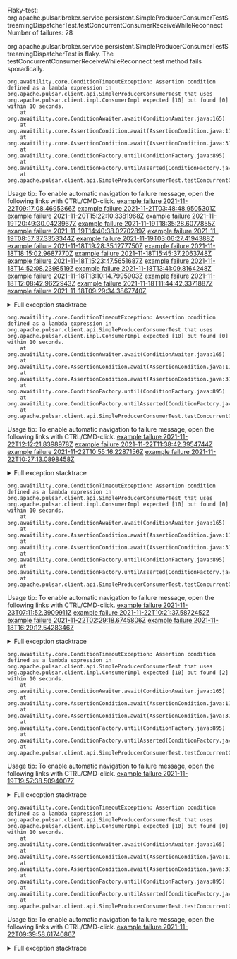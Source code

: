         
Flaky-test: org.apache.pulsar.broker.service.persistent.SimpleProducerConsumerTestStreamingDispatcherTest.testConcurrentConsumerReceiveWhileReconnect
Number of failures: 28

org.apache.pulsar.broker.service.persistent.SimpleProducerConsumerTestStreamingDispatcherTest is flaky. The testConcurrentConsumerReceiveWhileReconnect test method fails sporadically.

```
org.awaitility.core.ConditionTimeoutException: Assertion condition defined as a lambda expression in org.apache.pulsar.client.api.SimpleProducerConsumerTest that uses org.apache.pulsar.client.impl.ConsumerImpl expected [10] but found [0] within 10 seconds.
	at org.awaitility.core.ConditionAwaiter.await(ConditionAwaiter.java:165)
	at org.awaitility.core.AssertionCondition.await(AssertionCondition.java:119)
	at org.awaitility.core.AssertionCondition.await(AssertionCondition.java:31)
	at org.awaitility.core.ConditionFactory.until(ConditionFactory.java:895)
	at org.awaitility.core.ConditionFactory.untilAsserted(ConditionFactory.java:679)
	at org.apache.pulsar.client.api.SimpleProducerConsumerTest.testConcurrentConsumerReceiveWhileReconnect(SimpleProducerConsumerTest.java:786)
```

Usage tip: To enable automatic navigation to failure message, open the following links with CTRL/CMD-click.
[example failure 2021-11-22T09:17:08.4695366Z](https://github.com/apache/pulsar/runs/4284014543?check_suite_focus=true?check_suite_focus=true#step:9:894)
[example failure 2021-11-21T03:48:48.9505301Z](https://github.com/apache/pulsar/runs/4276524230?check_suite_focus=true?check_suite_focus=true#step:9:263)
[example failure 2021-11-20T15:22:10.3381968Z](https://github.com/apache/pulsar/runs/4273902089?check_suite_focus=true?check_suite_focus=true#step:9:810)
[example failure 2021-11-19T20:49:30.0423967Z](https://github.com/apache/pulsar/runs/4269009977?check_suite_focus=true?check_suite_focus=true#step:9:263)
[example failure 2021-11-19T18:35:28.6077855Z](https://github.com/apache/pulsar/runs/4267806531?check_suite_focus=true?check_suite_focus=true#step:9:894)
[example failure 2021-11-19T14:40:38.0270289Z](https://github.com/apache/pulsar/runs/4265349892?check_suite_focus=true?check_suite_focus=true#step:9:263)
[example failure 2021-11-19T08:57:37.3353344Z](https://github.com/apache/pulsar/runs/4262032089?check_suite_focus=true?check_suite_focus=true#step:9:892)
[example failure 2021-11-19T03:06:27.4194388Z](https://github.com/apache/pulsar/runs/4259782607?check_suite_focus=true?check_suite_focus=true#step:9:896)
[example failure 2021-11-18T19:28:35.1277750Z](https://github.com/apache/pulsar/runs/4255938036?check_suite_focus=true?check_suite_focus=true#step:9:892)
[example failure 2021-11-18T18:15:02.9687770Z](https://github.com/apache/pulsar/runs/4255135606?check_suite_focus=true?check_suite_focus=true#step:9:263)
[example failure 2021-11-18T15:45:37.2063748Z](https://github.com/apache/pulsar/runs/4253422122?check_suite_focus=true?check_suite_focus=true#step:9:808)
[example failure 2021-11-18T15:23:47.5651687Z](https://github.com/apache/pulsar/runs/4253132939?check_suite_focus=true?check_suite_focus=true#step:9:896)
[example failure 2021-11-18T14:52:08.2398519Z](https://github.com/apache/pulsar/runs/4252741387?check_suite_focus=true?check_suite_focus=true#step:9:263)
[example failure 2021-11-18T13:41:09.8164248Z](https://github.com/apache/pulsar/runs/4251894101?check_suite_focus=true?check_suite_focus=true#step:9:263)
[example failure 2021-11-18T13:10:14.7995903Z](https://github.com/apache/pulsar/runs/4251567744?check_suite_focus=true?check_suite_focus=true#step:9:263)
[example failure 2021-11-18T12:08:42.9622943Z](https://github.com/apache/pulsar/runs/4250910575?check_suite_focus=true?check_suite_focus=true#step:9:263)
[example failure 2021-11-18T11:44:42.3371887Z](https://github.com/apache/pulsar/runs/4250703767?check_suite_focus=true?check_suite_focus=true#step:9:808)
[example failure 2021-11-18T09:29:34.3867740Z](https://github.com/apache/pulsar/runs/4249214270?check_suite_focus=true?check_suite_focus=true#step:9:263)


<details>
<summary>Full exception stacktrace</summary>
<code><pre>
org.awaitility.core.ConditionTimeoutException: Assertion condition defined as a lambda expression in org.apache.pulsar.client.api.SimpleProducerConsumerTest that uses org.apache.pulsar.client.impl.ConsumerImpl expected [10] but found [0] within 10 seconds.
	at org.awaitility.core.ConditionAwaiter.await(ConditionAwaiter.java:165)
	at org.awaitility.core.AssertionCondition.await(AssertionCondition.java:119)
	at org.awaitility.core.AssertionCondition.await(AssertionCondition.java:31)
	at org.awaitility.core.ConditionFactory.until(ConditionFactory.java:895)
	at org.awaitility.core.ConditionFactory.untilAsserted(ConditionFactory.java:679)
	at org.apache.pulsar.client.api.SimpleProducerConsumerTest.testConcurrentConsumerReceiveWhileReconnect(SimpleProducerConsumerTest.java:786)
	at java.base/jdk.internal.reflect.NativeMethodAccessorImpl.invoke0(Native Method)
	at java.base/jdk.internal.reflect.NativeMethodAccessorImpl.invoke(NativeMethodAccessorImpl.java:62)
	at java.base/jdk.internal.reflect.DelegatingMethodAccessorImpl.invoke(DelegatingMethodAccessorImpl.java:43)
	at java.base/java.lang.reflect.Method.invoke(Method.java:566)
	at org.testng.internal.MethodInvocationHelper.invokeMethod(MethodInvocationHelper.java:132)
	at org.testng.internal.InvokeMethodRunnable.runOne(InvokeMethodRunnable.java:45)
	at org.testng.internal.InvokeMethodRunnable.call(InvokeMethodRunnable.java:73)
	at org.testng.internal.InvokeMethodRunnable.call(InvokeMethodRunnable.java:11)
	at java.base/java.util.concurrent.FutureTask.run(FutureTask.java:264)
	at java.base/java.util.concurrent.ThreadPoolExecutor.runWorker(ThreadPoolExecutor.java:1128)
	at java.base/java.util.concurrent.ThreadPoolExecutor$Worker.run(ThreadPoolExecutor.java:628)
	at java.base/java.lang.Thread.run(Thread.java:829)
Caused by: java.lang.AssertionError: expected [10] but found [0]
	at org.testng.Assert.fail(Assert.java:99)
	at org.testng.Assert.failNotEquals(Assert.java:1037)
	at org.testng.Assert.assertEqualsImpl(Assert.java:140)
	at org.testng.Assert.assertEquals(Assert.java:122)
	at org.testng.Assert.assertEquals(Assert.java:907)
	at org.testng.Assert.assertEquals(Assert.java:917)
	at org.apache.pulsar.client.api.SimpleProducerConsumerTest.lambda$testConcurrentConsumerReceiveWhileReconnect$4(SimpleProducerConsumerTest.java:788)
	at org.awaitility.core.AssertionCondition.lambda$new$0(AssertionCondition.java:53)
	at org.awaitility.core.ConditionAwaiter$ConditionPoller.call(ConditionAwaiter.java:222)
	at org.awaitility.core.ConditionAwaiter$ConditionPoller.call(ConditionAwaiter.java:209)
	... 4 more

</pre></code>
</details>

```
org.awaitility.core.ConditionTimeoutException: Assertion condition defined as a lambda expression in org.apache.pulsar.client.api.SimpleProducerConsumerTest that uses org.apache.pulsar.client.impl.ConsumerImpl expected [10] but found [0] within 10 seconds.
	at org.awaitility.core.ConditionAwaiter.await(ConditionAwaiter.java:165)
	at org.awaitility.core.AssertionCondition.await(AssertionCondition.java:119)
	at org.awaitility.core.AssertionCondition.await(AssertionCondition.java:31)
	at org.awaitility.core.ConditionFactory.until(ConditionFactory.java:895)
	at org.awaitility.core.ConditionFactory.untilAsserted(ConditionFactory.java:679)
	at org.apache.pulsar.client.api.SimpleProducerConsumerTest.testConcurrentConsumerReceiveWhileReconnect(SimpleProducerConsumerTest.java:782)
```

Usage tip: To enable automatic navigation to failure message, open the following links with CTRL/CMD-click.
[example failure 2021-11-22T12:12:21.8398978Z](https://github.com/apache/pulsar/runs/4286190786?check_suite_focus=true?check_suite_focus=true#step:9:744)
[example failure 2021-11-22T11:38:42.3954744Z](https://github.com/apache/pulsar/runs/4285858767?check_suite_focus=true?check_suite_focus=true#step:9:744)
[example failure 2021-11-22T10:55:16.2287156Z](https://github.com/apache/pulsar/runs/4285386039?check_suite_focus=true?check_suite_focus=true#step:9:744)
[example failure 2021-11-22T10:27:13.0898458Z](https://github.com/apache/pulsar/runs/4285064651?check_suite_focus=true?check_suite_focus=true#step:9:816)


<details>
<summary>Full exception stacktrace</summary>
<code><pre>
org.awaitility.core.ConditionTimeoutException: Assertion condition defined as a lambda expression in org.apache.pulsar.client.api.SimpleProducerConsumerTest that uses org.apache.pulsar.client.impl.ConsumerImpl expected [10] but found [0] within 10 seconds.
	at org.awaitility.core.ConditionAwaiter.await(ConditionAwaiter.java:165)
	at org.awaitility.core.AssertionCondition.await(AssertionCondition.java:119)
	at org.awaitility.core.AssertionCondition.await(AssertionCondition.java:31)
	at org.awaitility.core.ConditionFactory.until(ConditionFactory.java:895)
	at org.awaitility.core.ConditionFactory.untilAsserted(ConditionFactory.java:679)
	at org.apache.pulsar.client.api.SimpleProducerConsumerTest.testConcurrentConsumerReceiveWhileReconnect(SimpleProducerConsumerTest.java:782)
	at java.base/jdk.internal.reflect.NativeMethodAccessorImpl.invoke0(Native Method)
	at java.base/jdk.internal.reflect.NativeMethodAccessorImpl.invoke(NativeMethodAccessorImpl.java:62)
	at java.base/jdk.internal.reflect.DelegatingMethodAccessorImpl.invoke(DelegatingMethodAccessorImpl.java:43)
	at java.base/java.lang.reflect.Method.invoke(Method.java:566)
	at org.testng.internal.MethodInvocationHelper.invokeMethod(MethodInvocationHelper.java:132)
	at org.testng.internal.InvokeMethodRunnable.runOne(InvokeMethodRunnable.java:45)
	at org.testng.internal.InvokeMethodRunnable.call(InvokeMethodRunnable.java:73)
	at org.testng.internal.InvokeMethodRunnable.call(InvokeMethodRunnable.java:11)
	at java.base/java.util.concurrent.FutureTask.run(FutureTask.java:264)
	at java.base/java.util.concurrent.ThreadPoolExecutor.runWorker(ThreadPoolExecutor.java:1128)
	at java.base/java.util.concurrent.ThreadPoolExecutor$Worker.run(ThreadPoolExecutor.java:628)
	at java.base/java.lang.Thread.run(Thread.java:829)
Caused by: java.lang.AssertionError: expected [10] but found [0]
	at org.testng.Assert.fail(Assert.java:99)
	at org.testng.Assert.failNotEquals(Assert.java:1037)
	at org.testng.Assert.assertEqualsImpl(Assert.java:140)
	at org.testng.Assert.assertEquals(Assert.java:122)
	at org.testng.Assert.assertEquals(Assert.java:907)
	at org.testng.Assert.assertEquals(Assert.java:917)
	at org.apache.pulsar.client.api.SimpleProducerConsumerTest.lambda$testConcurrentConsumerReceiveWhileReconnect$2(SimpleProducerConsumerTest.java:784)
	at org.awaitility.core.AssertionCondition.lambda$new$0(AssertionCondition.java:53)
	at org.awaitility.core.ConditionAwaiter$ConditionPoller.call(ConditionAwaiter.java:222)
	at org.awaitility.core.ConditionAwaiter$ConditionPoller.call(ConditionAwaiter.java:209)
	... 4 more

</pre></code>
</details>

```
org.awaitility.core.ConditionTimeoutException: Assertion condition defined as a lambda expression in org.apache.pulsar.client.api.SimpleProducerConsumerTest that uses org.apache.pulsar.client.impl.ConsumerImpl expected [10] but found [0] within 10 seconds.
	at org.awaitility.core.ConditionAwaiter.await(ConditionAwaiter.java:165)
	at org.awaitility.core.AssertionCondition.await(AssertionCondition.java:119)
	at org.awaitility.core.AssertionCondition.await(AssertionCondition.java:31)
	at org.awaitility.core.ConditionFactory.until(ConditionFactory.java:895)
	at org.awaitility.core.ConditionFactory.untilAsserted(ConditionFactory.java:679)
	at org.apache.pulsar.client.api.SimpleProducerConsumerTest.testConcurrentConsumerReceiveWhileReconnect(SimpleProducerConsumerTest.java:834)
```

Usage tip: To enable automatic navigation to failure message, open the following links with CTRL/CMD-click.
[example failure 2021-11-23T07:11:52.3909911Z](https://github.com/apache/pulsar/runs/4296072720?check_suite_focus=true?check_suite_focus=true#step:9:263)
[example failure 2021-11-22T10:21:37.5872452Z](https://github.com/apache/pulsar/runs/4284726558?check_suite_focus=true?check_suite_focus=true#step:9:894)
[example failure 2021-11-22T02:29:18.6745806Z](https://github.com/apache/pulsar/runs/4281697313?check_suite_focus=true?check_suite_focus=true#step:9:263)
[example failure 2021-11-18T16:29:12.5428346Z](https://github.com/apache/pulsar/runs/4253966591?check_suite_focus=true?check_suite_focus=true#step:9:263)


<details>
<summary>Full exception stacktrace</summary>
<code><pre>
org.awaitility.core.ConditionTimeoutException: Assertion condition defined as a lambda expression in org.apache.pulsar.client.api.SimpleProducerConsumerTest that uses org.apache.pulsar.client.impl.ConsumerImpl expected [10] but found [0] within 10 seconds.
	at org.awaitility.core.ConditionAwaiter.await(ConditionAwaiter.java:165)
	at org.awaitility.core.AssertionCondition.await(AssertionCondition.java:119)
	at org.awaitility.core.AssertionCondition.await(AssertionCondition.java:31)
	at org.awaitility.core.ConditionFactory.until(ConditionFactory.java:895)
	at org.awaitility.core.ConditionFactory.untilAsserted(ConditionFactory.java:679)
	at org.apache.pulsar.client.api.SimpleProducerConsumerTest.testConcurrentConsumerReceiveWhileReconnect(SimpleProducerConsumerTest.java:834)
	at java.base/jdk.internal.reflect.NativeMethodAccessorImpl.invoke0(Native Method)
	at java.base/jdk.internal.reflect.NativeMethodAccessorImpl.invoke(NativeMethodAccessorImpl.java:62)
	at java.base/jdk.internal.reflect.DelegatingMethodAccessorImpl.invoke(DelegatingMethodAccessorImpl.java:43)
	at java.base/java.lang.reflect.Method.invoke(Method.java:566)
	at org.testng.internal.MethodInvocationHelper.invokeMethod(MethodInvocationHelper.java:132)
	at org.testng.internal.InvokeMethodRunnable.runOne(InvokeMethodRunnable.java:45)
	at org.testng.internal.InvokeMethodRunnable.call(InvokeMethodRunnable.java:73)
	at org.testng.internal.InvokeMethodRunnable.call(InvokeMethodRunnable.java:11)
	at java.base/java.util.concurrent.FutureTask.run(FutureTask.java:264)
	at java.base/java.util.concurrent.ThreadPoolExecutor.runWorker(ThreadPoolExecutor.java:1128)
	at java.base/java.util.concurrent.ThreadPoolExecutor$Worker.run(ThreadPoolExecutor.java:628)
	at java.base/java.lang.Thread.run(Thread.java:829)
Caused by: java.lang.AssertionError: expected [10] but found [0]
	at org.testng.Assert.fail(Assert.java:99)
	at org.testng.Assert.failNotEquals(Assert.java:1037)
	at org.testng.Assert.assertEqualsImpl(Assert.java:140)
	at org.testng.Assert.assertEquals(Assert.java:122)
	at org.testng.Assert.assertEquals(Assert.java:907)
	at org.testng.Assert.assertEquals(Assert.java:917)
	at org.apache.pulsar.client.api.SimpleProducerConsumerTest.lambda$testConcurrentConsumerReceiveWhileReconnect$9(SimpleProducerConsumerTest.java:836)
	at org.awaitility.core.AssertionCondition.lambda$new$0(AssertionCondition.java:53)
	at org.awaitility.core.ConditionAwaiter$ConditionPoller.call(ConditionAwaiter.java:222)
	at org.awaitility.core.ConditionAwaiter$ConditionPoller.call(ConditionAwaiter.java:209)
	... 4 more

</pre></code>
</details>

```
org.awaitility.core.ConditionTimeoutException: Assertion condition defined as a lambda expression in org.apache.pulsar.client.api.SimpleProducerConsumerTest that uses org.apache.pulsar.client.impl.ConsumerImpl expected [10] but found [2] within 10 seconds.
	at org.awaitility.core.ConditionAwaiter.await(ConditionAwaiter.java:165)
	at org.awaitility.core.AssertionCondition.await(AssertionCondition.java:119)
	at org.awaitility.core.AssertionCondition.await(AssertionCondition.java:31)
	at org.awaitility.core.ConditionFactory.until(ConditionFactory.java:895)
	at org.awaitility.core.ConditionFactory.untilAsserted(ConditionFactory.java:679)
	at org.apache.pulsar.client.api.SimpleProducerConsumerTest.testConcurrentConsumerReceiveWhileReconnect(SimpleProducerConsumerTest.java:786)
```

Usage tip: To enable automatic navigation to failure message, open the following links with CTRL/CMD-click.
[example failure 2021-11-19T19:57:38.5094007Z](https://github.com/apache/pulsar/runs/4268539104?check_suite_focus=true?check_suite_focus=true#step:9:810)


<details>
<summary>Full exception stacktrace</summary>
<code><pre>
org.awaitility.core.ConditionTimeoutException: Assertion condition defined as a lambda expression in org.apache.pulsar.client.api.SimpleProducerConsumerTest that uses org.apache.pulsar.client.impl.ConsumerImpl expected [10] but found [2] within 10 seconds.
	at org.awaitility.core.ConditionAwaiter.await(ConditionAwaiter.java:165)
	at org.awaitility.core.AssertionCondition.await(AssertionCondition.java:119)
	at org.awaitility.core.AssertionCondition.await(AssertionCondition.java:31)
	at org.awaitility.core.ConditionFactory.until(ConditionFactory.java:895)
	at org.awaitility.core.ConditionFactory.untilAsserted(ConditionFactory.java:679)
	at org.apache.pulsar.client.api.SimpleProducerConsumerTest.testConcurrentConsumerReceiveWhileReconnect(SimpleProducerConsumerTest.java:786)
	at java.base/jdk.internal.reflect.NativeMethodAccessorImpl.invoke0(Native Method)
	at java.base/jdk.internal.reflect.NativeMethodAccessorImpl.invoke(NativeMethodAccessorImpl.java:62)
	at java.base/jdk.internal.reflect.DelegatingMethodAccessorImpl.invoke(DelegatingMethodAccessorImpl.java:43)
	at java.base/java.lang.reflect.Method.invoke(Method.java:566)
	at org.testng.internal.MethodInvocationHelper.invokeMethod(MethodInvocationHelper.java:132)
	at org.testng.internal.InvokeMethodRunnable.runOne(InvokeMethodRunnable.java:45)
	at org.testng.internal.InvokeMethodRunnable.call(InvokeMethodRunnable.java:73)
	at org.testng.internal.InvokeMethodRunnable.call(InvokeMethodRunnable.java:11)
	at java.base/java.util.concurrent.FutureTask.run(FutureTask.java:264)
	at java.base/java.util.concurrent.ThreadPoolExecutor.runWorker(ThreadPoolExecutor.java:1128)
	at java.base/java.util.concurrent.ThreadPoolExecutor$Worker.run(ThreadPoolExecutor.java:628)
	at java.base/java.lang.Thread.run(Thread.java:829)
Caused by: java.lang.AssertionError: expected [10] but found [2]
	at org.testng.Assert.fail(Assert.java:99)
	at org.testng.Assert.failNotEquals(Assert.java:1037)
	at org.testng.Assert.assertEqualsImpl(Assert.java:140)
	at org.testng.Assert.assertEquals(Assert.java:122)
	at org.testng.Assert.assertEquals(Assert.java:907)
	at org.testng.Assert.assertEquals(Assert.java:917)
	at org.apache.pulsar.client.api.SimpleProducerConsumerTest.lambda$testConcurrentConsumerReceiveWhileReconnect$4(SimpleProducerConsumerTest.java:788)
	at org.awaitility.core.AssertionCondition.lambda$new$0(AssertionCondition.java:53)
	at org.awaitility.core.ConditionAwaiter$ConditionPoller.call(ConditionAwaiter.java:222)
	at org.awaitility.core.ConditionAwaiter$ConditionPoller.call(ConditionAwaiter.java:209)
	... 4 more

</pre></code>
</details>

```
org.awaitility.core.ConditionTimeoutException: Assertion condition defined as a lambda expression in org.apache.pulsar.client.api.SimpleProducerConsumerTest that uses org.apache.pulsar.client.impl.ConsumerImpl expected [10] but found [0] within 10 seconds.
	at org.awaitility.core.ConditionAwaiter.await(ConditionAwaiter.java:165)
	at org.awaitility.core.AssertionCondition.await(AssertionCondition.java:119)
	at org.awaitility.core.AssertionCondition.await(AssertionCondition.java:31)
	at org.awaitility.core.ConditionFactory.until(ConditionFactory.java:895)
	at org.awaitility.core.ConditionFactory.untilAsserted(ConditionFactory.java:679)
	at org.apache.pulsar.client.api.SimpleProducerConsumerTest.testConcurrentConsumerReceiveWhileReconnect(SimpleProducerConsumerTest.java:830)
```

Usage tip: To enable automatic navigation to failure message, open the following links with CTRL/CMD-click.
[example failure 2021-11-22T09:39:58.6174086Z](https://github.com/apache/pulsar/runs/4284301214?check_suite_focus=true?check_suite_focus=true#step:9:816)


<details>
<summary>Full exception stacktrace</summary>
<code><pre>
org.awaitility.core.ConditionTimeoutException: Assertion condition defined as a lambda expression in org.apache.pulsar.client.api.SimpleProducerConsumerTest that uses org.apache.pulsar.client.impl.ConsumerImpl expected [10] but found [0] within 10 seconds.
	at org.awaitility.core.ConditionAwaiter.await(ConditionAwaiter.java:165)
	at org.awaitility.core.AssertionCondition.await(AssertionCondition.java:119)
	at org.awaitility.core.AssertionCondition.await(AssertionCondition.java:31)
	at org.awaitility.core.ConditionFactory.until(ConditionFactory.java:895)
	at org.awaitility.core.ConditionFactory.untilAsserted(ConditionFactory.java:679)
	at org.apache.pulsar.client.api.SimpleProducerConsumerTest.testConcurrentConsumerReceiveWhileReconnect(SimpleProducerConsumerTest.java:830)
	at java.base/jdk.internal.reflect.NativeMethodAccessorImpl.invoke0(Native Method)
	at java.base/jdk.internal.reflect.NativeMethodAccessorImpl.invoke(NativeMethodAccessorImpl.java:62)
	at java.base/jdk.internal.reflect.DelegatingMethodAccessorImpl.invoke(DelegatingMethodAccessorImpl.java:43)
	at java.base/java.lang.reflect.Method.invoke(Method.java:566)
	at org.testng.internal.MethodInvocationHelper.invokeMethod(MethodInvocationHelper.java:132)
	at org.testng.internal.InvokeMethodRunnable.runOne(InvokeMethodRunnable.java:45)
	at org.testng.internal.InvokeMethodRunnable.call(InvokeMethodRunnable.java:73)
	at org.testng.internal.InvokeMethodRunnable.call(InvokeMethodRunnable.java:11)
	at java.base/java.util.concurrent.FutureTask.run(FutureTask.java:264)
	at java.base/java.util.concurrent.ThreadPoolExecutor.runWorker(ThreadPoolExecutor.java:1128)
	at java.base/java.util.concurrent.ThreadPoolExecutor$Worker.run(ThreadPoolExecutor.java:628)
	at java.base/java.lang.Thread.run(Thread.java:829)
Caused by: java.lang.AssertionError: expected [10] but found [0]
	at org.testng.Assert.fail(Assert.java:99)
	at org.testng.Assert.failNotEquals(Assert.java:1037)
	at org.testng.Assert.assertEqualsImpl(Assert.java:140)
	at org.testng.Assert.assertEquals(Assert.java:122)
	at org.testng.Assert.assertEquals(Assert.java:907)
	at org.testng.Assert.assertEquals(Assert.java:917)
	at org.apache.pulsar.client.api.SimpleProducerConsumerTest.lambda$testConcurrentConsumerReceiveWhileReconnect$7(SimpleProducerConsumerTest.java:832)
	at org.awaitility.core.AssertionCondition.lambda$new$0(AssertionCondition.java:53)
	at org.awaitility.core.ConditionAwaiter$ConditionPoller.call(ConditionAwaiter.java:222)
	at org.awaitility.core.ConditionAwaiter$ConditionPoller.call(ConditionAwaiter.java:209)
	... 4 more

</pre></code>
</details>

